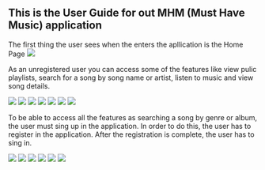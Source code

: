 ## This is the User Guide for out MHM (Must Have Music) application

The first thing the user sees when the enters the apllication is the Home Page
<img src="./SVG Pages/HOME UNREGISTERED USER.svg">

As an unregistered user you can access some of the features like view pulic playlists, search for a song by song name or artist, listen to music and view song details.

<img src="./SVG Pages/PUBLIC PLAYLISTS UNREGISTERED USER.svg">
<img src="./SVG Pages/DETAILED PLAYLIST UNREGISTERED USER.svg">
<img src="./SVG Pages/SEARCH BY SONG UNREGISTERED USER.svg">
<img src="./SVG Pages/SEARCH BY ARTIST UNREGISTERED USER.svg">
<img src="./SVG Pages/SONG CLICK UNREGISTERED USER USER.svg">
<img src="./SVG Pages/LIBRARY ARTISTS UNREGISTERED USER.svg">
<img src="./SVG Pages/LIBRARY SONGS UNREGISTERED USER.svg">

To be able to access all the features as searching a song by genre or album, the user must sing up in the application. In order to do this, the user has to register in the application. After the registration is complete, the user has to sing in.

<img src="./SVG Pages/REGISTER.svg">
<img src="./SVG Pages/REGISTER SIMPLE.svg">
<img src="./SVG Pages/HOME REGISTRATION SUCCESSFUL 1.svg">
<img src="./SVG Pages/SIGN IN 1.svg">
<img src="./SVG Pages/SIGN IN 2.svg">
<img src="./SVG Pages/HOME SIGNED IN USER HEART REMOVED.svg">

